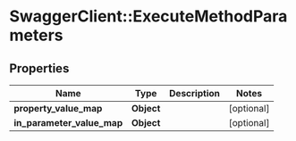 # SwaggerClient::ExecuteMethodParameters

## Properties
Name | Type | Description | Notes
------------ | ------------- | ------------- | -------------
**property_value_map** | **Object** |  | [optional] 
**in_parameter_value_map** | **Object** |  | [optional] 



